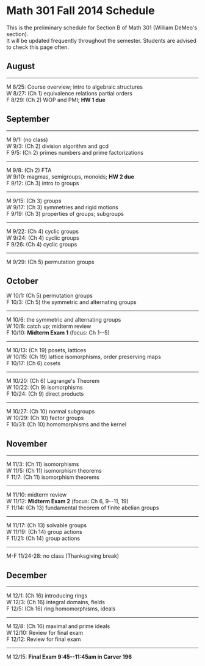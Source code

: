# Math 301 Fall 2014 Schedule

This is the preliminary schedule for Section B of Math 301
(William DeMeo's section).  
It will be updated frequently throughout the semester. 
Students are advised to check this page often.

## August

---------------------------------------------------------
M 8/25: Course overview; intro to algebraic structures  
W 8/27: (Ch 1) equivalence relations partial orders  
F 8/29: (Ch 2) WOP and PMI; **HW 1 due**  

## September

---------------------------------------------------------
M 9/1: (no class)  
W 9/3: (Ch 2) division algorithm and gcd  
F 9/5: (Ch 2) primes numbers and prime factorizations  

---------------------------------------------------------
M 9/8: (Ch 2) FTA  
W 9/10: magmas, semigroups, monoids; **HW 2 due**  
F 9/12: (Ch 3) intro to groups  

---------------------------------------------------------
M 9/15: (Ch 3) groups  
W 9/17: (Ch 3) symmetries and rigid motions  
F 9/19: (Ch 3) properties of groups; subgroups  

---------------------------------------------------------
M 9/22: (Ch 4) cyclic groups  
W 9/24: (Ch 4) cyclic groups  
F 9/26: (Ch 4) cyclic groups  

---------------------------------------------------------
M 9/29: (Ch 5) permutation groups  
  
## October

W 10/1: (Ch 5) permutation groups   
F 10/3: (Ch 5) the symmetric and alternating groups  

---------------------------------------------------------
M 10/6: the symmetric and alternating groups  
W 10/8: catch up; midterm review  
F 10/10: **Midterm Exam 1** (focus: Ch 1--5)  

---------------------------------------------------------
M 10/13: (Ch 19) posets, lattices  
W 10/15: (Ch 19) lattice isomorphisms, order preserving maps  
F 10/17: (Ch 6) cosets  

---------------------------------------------------------
M 10/20: (Ch 6) Lagrange's Theorem  
W 10/22: (Ch 9) isomorphisms  
F 10/24: (Ch 9) direct products  

---------------------------------------------------------
M 10/27: (Ch 10) normal subgroups  
W 10/29: (Ch 10) factor groups  
F 10/31: (Ch 10) homomorphisms and the kernel  

## November

---------------------------------------------------------
M 11/3: (Ch 11) isomorphisms  
W 11/5: (Ch 11) isomorphism theorems  
F 11/7: (Ch 11) isomorphism theorems  

---------------------------------------------------------
M 11/10: midterm review  
W 11/12: **Midterm Exam 2** (focus: Ch 6, 9--11, 19)  
F 11/14: (Ch 13) fundamental theorem of finite abelian groups  

---------------------------------------------------------
M 11/17: (Ch 13) solvable groups  
W 11/19: (Ch 14) group actions  
F 11/21: (Ch 14) group actions  

---------------------------------------------------------
M-F 11/24-28: no class (Thanksgiving break)   

## December

---------------------------------------------------------
M 12/1: (Ch 16) introducing rings  
W 12/3: (Ch 16) integral domains, fields  
F 12/5: (Ch 16) ring homomorphisms, ideals  

---------------------------------------------------------
M 12/8: (Ch 16) maximal and prime ideals  
W 12/10: Review for final exam  
F 12/12: Review for final exam  

---------------------------------------------------------
M 12/15: **Final Exam 9:45--11:45am in Carver 196**  




                                                                  
